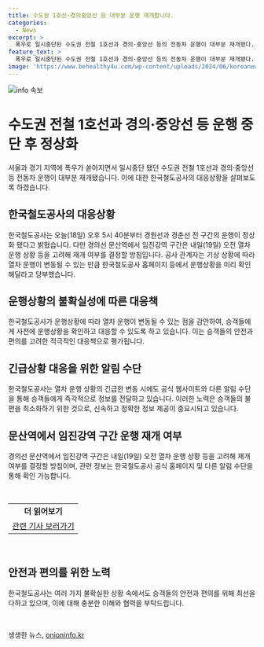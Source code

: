 ```yaml
---
title: 수도권 1호선·경의중앙선 등 대부분 운행 재개합니다.
categories:
  - News
excerpt: >
  폭우로 일시중단된 수도권 전철 1호선과 경의·중앙선 등의 전동차 운행이 대부분 재개됐다. 경원선과 경춘선 운행도 오후 5시 40분부터 정상화됐으며, 내일(19일) 임진강역 구간 운행은 결정될 예정이다. 운행 변동 가능성에 대비해 철도공사 홈페이지 등에서 운행상황을 확인하는 것이 필요하다. 지역 집중호우로 중단된 운행은 대부분 정상화되었으며, 추가 열차 운행 상황은 소식을 기다려야 한다. (출처: YTN 뉴스)
feature_text: >
  폭우로 일시중단된 수도권 전철 1호선과 경의·중앙선 등의 전동차 운행이 대부분 재개됐다. 경원선과 경춘선 운행도 오후 5시 40분부터 정상화됐으며, 내일(19일) 임진강역 구간 운행은 결정될 예정이다. 운행 변동 가능성에 대비해 철도공사 홈페이지 등에서 운행상황을 확인하는 것이 필요하다. 지역 집중호우로 중단된 운행은 대부분 정상화되었으며, 추가 열차 운행 상황은 소식을 기다려야 한다. (출처: YTN 뉴스)
image: 'https://www.behealthy4u.com/wp-content/uploads/2024/06/koreanews.jpg'
---
```


<p><img src="https://www.behealthy4u.com/wp-content/uploads/2024/06/koreanews.jpg" alt="info 속보" /></p>

<h1>수도권 전철 1호선과 경의·중앙선 등 운행 중단 후 정상화</h1>

<p data-ke-size="size16">서울과 경기 지역에 폭우가 쏟아지면서 일시중단 됐던 수도권 전철 1호선과 경의·중앙선 등 전동차 운행이 대부분 재개됐습니다. 이에 대한 한국철도공사의 대응상황을 살펴보도록 하겠습니다.</p>

<h2 data-ke-size="size26">한국철도공사의 대응상황</h2>

<p data-ke-size="size16">한국철도공사는 오늘(18일) 오후 5시 40분부터 경원선과 경춘선 전 구간의 운행이 정상화 됐다고 밝혔습니다. 다만 경의선 문산역에서 임진강역 구간은 내일(19일) 오전 열차 운행 상황 등을 고려해 재개 여부를 결정할 방침입니다. 공사 관계자는 기상 상황에 따라 열차 운행이 변동될 수 있는 만큼 한국철도공사 홈페이지 등에서 운행상황을 미리 확인해달라고 당부했습니다.</p>

<h2 data-ke-size="size26">운행상황의 불확실성에 따른 대응책</h2>

<p data-ke-size="size16">한국철도공사가 운행상황에 따라 열차 운행이 변동될 수 있는 점을 감안하여, 승객들에게 사전에 운행상황을 확인하고 대응할 수 있도록 하고 있습니다. 이는 승객들의 안전과 편의를 고려한 적극적인 대응책으로 평가됩니다.</p>

<h2 data-ke-size="size26">긴급상황 대응을 위한 알림 수단</h2>

<p data-ke-size="size16">한국철도공사는 열차 운행 상황의 긴급한 변동 시에도 공식 웹사이트와 다른 알림 수단을 통해 승객들에게 즉각적으로 정보를 전달하고 있습니다. 이러한 노력은 승객들의 불편을 최소화하기 위한 것으로, 신속하고 정확한 정보 제공이 중요시되고 있습니다.</p>

<h2 data-ke-size="size26">문산역에서 임진강역 구간 운행 재개 여부</h2>

<p data-ke-size="size16">경의선 문산역에서 임진강역 구간은 내일(19일) 오전 열차 운행 상황 등을 고려해 재개 여부를 결정할 방침이며, 관련 정보는 한국철도공사 공식 홈페이지 및 다른 알림 수단을 통해 확인 가능합니다.</p>

<p data-ke-size="size16">&nbsp;</p>

<table>
<tbody>
<tr>
<td style="text-align: center; height: 17px;"><b>더 읽어보기</b></td>
</tr>
<tr>
<td style="text-align: center; height: 17px;"><a href="https://www.ytn.co.kr/_ln/0101_202108180932493735">관련 기사 보러가기</a></td>
</tr>
</tbody>
</table>

<p data-ke-size="size16">&nbsp;</p>

<h2 data-ke-size="size26">안전과 편의를 위한 노력</h2>

<p data-ke-size="size16">한국철도공사는 여러 가지 불확실한 상황 속에서도 승객들의 안전과 편의를 위해 최선을 다하고 있으며, 이에 대해 충분한 이해와 협력을 부탁드립니다.</p>

<p data-ke-size="size16">&nbsp;</p>
생생한 뉴스, <a href="https://onioninfo.kr" rel="dofollow">onioninfo.kr</a>



